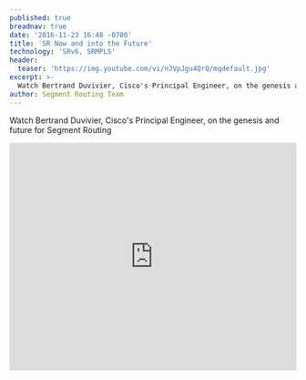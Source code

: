 ```yaml
---
published: true
breadnav: true
date: '2016-11-23 16:48 -0700'
title: 'SR Now and into the Future'
technology: 'SRv6, SRMPLS'
header:
  teaser: 'https://img.youtube.com/vi/nJVpJgu4QrQ/mqdefault.jpg'
excerpt: >-
  Watch Bertrand Duvivier, Cisco's Principal Engineer, on the genesis and future for Segment Routing
author: Segment Routing Team
---
```

Watch Bertrand Duvivier, Cisco's Principal Engineer, on the genesis and future for Segment Routing

<iframe width="100%" height="400px" src="https://www.youtube.com/embed/nJVpJgu4QrQ" frameborder="0" allowfullscreen></iframe>